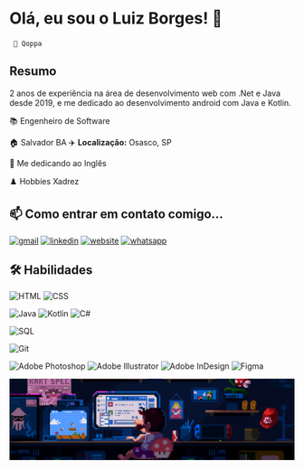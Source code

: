 # Olá, eu sou o Luiz Borges! 👋


     🚀 Qoppa


## Resumo
2 anos de experiência na área de desenvolvimento web com .Net e Java desde 2019, e me dedicado ao desenvolvimento android com Java e Kotlin.

📚 Engenheiro de Software

🏠 Salvador BA
✈️ **Localização:** Osasco, SP

🧠 Me dedicando ao Inglês 

♟️ Hobbies Xadrez 
    
 




## 📫 Como entrar em contato comigo...

[![gmail](https://img.shields.io/badge/gmail-D14836?style=for-the-badge&logo=gmail&logoColor=white)](mailto:luiiz.bgs@gmail.com)
[![linkedin](https://img.shields.io/badge/linkedin-0A66C2?style=for-the-badge&logo=linkedin&logoColor=white)](https://www.linkedin.com/in/luizbgs/)
[![website](https://img.shields.io/badge/website-4285F4?style=for-the-badge&logo=google-chrome&logoColor=white)](https://www.example.com)
[![whatsapp](https://img.shields.io/badge/whatsapp-25D366?style=for-the-badge&logo=whatsapp&logoColor=white)](https://wa.me/seunumerodetelefone)

## 🛠 Habilidades
![HTML](https://img.shields.io/badge/HTML-E34F26?style=for-the-badge&logo=html5&logoColor=white) ![CSS](https://img.shields.io/badge/CSS-1572B6?style=for-the-badge&logo=css3&logoColor=white)

![Java](https://img.shields.io/badge/Java-ED8B00?style=for-the-badge&logo=openjdk&logoColor=white)
![Kotlin](https://img.shields.io/badge/Kotlin-0095D5?style=for-the-badge&logo=kotlin&logoColor=white)
![C#](https://img.shields.io/badge/C%23-239120?style=for-the-badge&logo=c-sharp&logoColor=white)



![SQL](https://img.shields.io/badge/sql-954B3E?style=for-the-badge)

![Git](https://img.shields.io/badge/git-%23F05032?style=for-the-badge&logo=git&logoColor=white)

![Adobe Photoshop](https://img.shields.io/badge/Adobe%20Photoshop-31A8FF?style=for-the-badge&logo=adobe-photoshop&logoColor=white)
![Adobe Illustrator](https://img.shields.io/badge/Adobe%20Illustrator-FF9A00?style=for-the-badge&logo=adobe-illustrator&logoColor=white)
![Adobe InDesign](https://img.shields.io/badge/Adobe%20InDesign-FF3366?style=for-the-badge&logo=adobe-indesign&logoColor=white)
![Figma](https://img.shields.io/badge/Figma-F24E1E?style=for-the-badge&logo=figma&logoColor=white)

![Gato](https://github.com/HelloQoppa/HelloQoppa/raw/main/assets/img/mario.gif)
